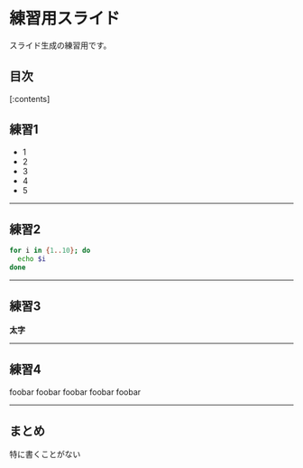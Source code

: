 # 練習用スライド

スライド生成の練習用です。

## 目次

[:contents]

## 練習1

* 1
* 2
* 3
* 4
* 5

---

## 練習2

```bash
for i in {1..10}; do
  echo $i
done
```

---

## 練習3

**太字**


---

## 練習4

foobar
foobar
foobar
foobar
foobar

---

## まとめ

特に書くことがない
